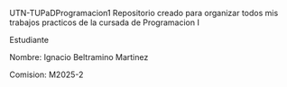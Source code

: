 UTN-TUPaDProgramacion1
Repositorio creado para organizar todos mis trabajos practicos de la cursada de Programacion I 

Estudiante

Nombre: Ignacio Beltramino Martinez 

Comision: M2025-2


